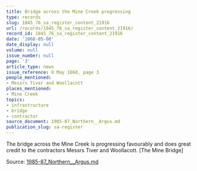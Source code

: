 ```yaml
---
title: Bridge across the Mine Creek progressing
type: records
slug: 1845_76_sa_register_content_21916
url: /records/1845_76_sa_register_content_21916/
record_id: 1845_76_sa_register_content_21916
date: '1868-05-08'
date_display: null
volume: null
issue_number: null
page: '3'
article_type: news
issue_reference: 8 May 1868, page 3
people_mentioned:
- Messrs Tiver and Woollacott
places_mentioned:
- Mine Creek
topics:
- infrastructure
- bridge
- contractor
source_document: 1985-87_Northern__Argus.md
publication_slug: sa-register
---
```


The bridge across the Mine Creek is progressing favourably and does great credit to the contractors Messrs Tiver and Woollacott.  [The Mine Bridge]

Source: [1985-87_Northern__Argus.md](/downloads/markdown/1985-87_Northern__Argus.md)
